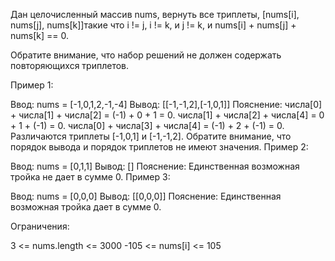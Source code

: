 Дан целочисленный массив nums, вернуть все триплеты, [nums[i], nums[j], nums[k]]такие что i != j, i != k, и j != k, и nums[i] + nums[j] + nums[k] == 0.

Обратите внимание, что набор решений не должен содержать повторяющихся триплетов.

 

Пример 1:

Ввод: nums = [-1,0,1,2,-1,-4]
 Вывод: [[-1,-1,2],[-1,0,1]]
 Пояснение: 
числа[0] + числа[1] + числа[2] = (-1) + 0 + 1 = 0.
числа[1] + числа[2] + числа[4] = 0 + 1 + (-1) = 0.
числа[0] + числа[3] + числа[4] = (-1) + 2 + (-1) = 0.
Различаются триплеты [-1,0,1] и [-1,-1,2].
Обратите внимание, что порядок вывода и порядок триплетов не имеют значения.
Пример 2:

Ввод: nums = [0,1,1]
 Вывод: []
 Пояснение: Единственная возможная тройка не дает в сумме 0.
Пример 3:

Ввод: nums = [0,0,0]
 Вывод: [[0,0,0]]
 Пояснение: Единственная возможная тройка дает в сумме 0.
 

Ограничения:

3 <= nums.length <= 3000
-105 <= nums[i] <= 105
